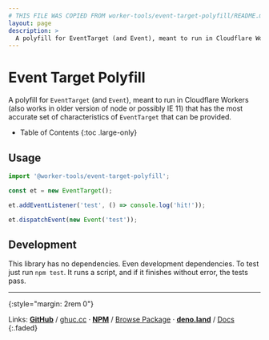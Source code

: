 ```yaml
---
# THIS FILE WAS COPIED FROM worker-tools/event-target-polyfill/README.md! DO NOT MODIFY DIRECTLY!
layout: page
description: >
  A polyfill for EventTarget (and Event), meant to run in Cloudflare Workers (also works in older version of node or possibly IE 11) that has the most accurate set of characteristics of EventTarget that can be provided.
---
```


# Event Target Polyfill

A polyfill for `EventTarget` (and `Event`), meant to run in Cloudflare Workers (also works in older version of node or possibly IE 11) that has the most accurate set of characteristics of `EventTarget` that can be provided.

<noscript></noscript>
* Table of Contents
{:toc .large-only}


## Usage

```js
import '@worker-tools/event-target-polyfill';

const et = new EventTarget();

et.addEventListener('test', () => console.log('hit!'));

et.dispatchEvent(new Event('test'));
```

## Development

This library has no dependencies. Even development dependencies. To test just run `npm test`. It runs a script, and if it finishes without error, the tests pass.

***
{:style="margin: 2rem 0"}

Links:
[__GitHub__](https://github.com/worker-tools/event-target-polyfill)
/ [ghuc.cc](https://ghuc.cc/worker-tools/event-target-polyfill/index.ts)
· [__NPM__](https://www.npmjs.com/package/@worker-tools/event-target-polyfill) 
/ [Browse Package](https://unpkg.com/browse/@worker-tools/event-target-polyfill/)
· [__deno.land__](https://deno.land/x/event_target_polyfill)
/ [Docs](https://doc.deno.land/https://raw.githubusercontent.com/worker-tools/event-target-polyfill/master/index.ts)
{:.faded}
<br/>